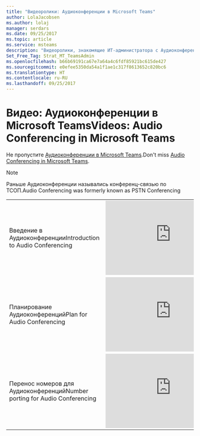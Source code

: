 ```yaml
---
title: "Видеоролики: Аудиоконференции в Microsoft Teams"
author: LolaJacobsen
ms.author: lolaj
manager: serdars
ms.date: 09/25/2017
ms.topic: article
ms.service: msteams
description: "Видеоролики, знакомящие ИТ-администратора с Аудиоконференциями в Microsoft Teams."
Set_Free_Tag: Strat_MT_TeamsAdmin
ms.openlocfilehash: b66b69191ca67e7a64a4c6fdf85921bc615de427
ms.sourcegitcommit: e0efee5350da54a1f1ae1c317f8613652c820bc6
ms.translationtype: HT
ms.contentlocale: ru-RU
ms.lasthandoff: 09/25/2017
---
```

<a name="videos-audio-conferencing-in-microsoft-teams"></a><span data-ttu-id="f357b-103">Видео: Аудиоконференции в Microsoft Teams</span><span class="sxs-lookup"><span data-stu-id="f357b-103">Videos: Audio Conferencing in Microsoft Teams</span></span>
=============================================

<span data-ttu-id="f357b-104">Не пропустите [Аудиоконференции в Microsoft Teams](audio-conferencing.md).</span><span class="sxs-lookup"><span data-stu-id="f357b-104">Don't miss [Audio Conferencing in Microsoft Teams](audio-conferencing.md).</span></span>

> [!NOTE]
> <span data-ttu-id="f357b-105">Раньше Аудиоконференции назывались конференц-связью по ТСОП.</span><span class="sxs-lookup"><span data-stu-id="f357b-105">Audio Conferencing was formerly known as PSTN Conferencing</span></span>


|  |  |
|---------|---------|
| <span data-ttu-id="f357b-106">Введение в Аудиоконференции</span><span class="sxs-lookup"><span data-stu-id="f357b-106">Introduction to Audio Conferencing</span></span>   | <iframe width="350" height="200" src="https://www.youtube.com/embed/AGPvaW4Vg0o" frameborder="0" allowfullscreen></iframe>   |
| <span data-ttu-id="f357b-107">Планирование Аудиоконференций</span><span class="sxs-lookup"><span data-stu-id="f357b-107">Plan for Audio Conferencing</span></span>  | <iframe width="350" height="200" src="https://www.youtube.com/embed/AWbuvcWcYIc" frameborder="0" allowfullscreen></iframe>   |
| <span data-ttu-id="f357b-108">Перенос номеров для Аудиоконференций</span><span class="sxs-lookup"><span data-stu-id="f357b-108">Number porting for Audio Conferencing</span></span> | <iframe width="350" height="200" src="https://www.youtube.com/embed/5k0C21KAsns" frameborder="0" allowfullscreen></iframe>  |


